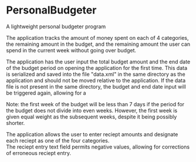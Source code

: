 # PersonalBudgeter
A lightweight personal budgeter program

The application tracks the amount of money spent on each of 4 categories, the remaining amount in the budget, and the 
remaining amount the user can spend in the current week without going over budget.

The application has the user input the total budget amount and the end date of the budget period on opening the 
application for the first time.  This data is serialized and saved into the file "data.xml" in the same directory as 
the application and should not be moved relative to the application.  If the data file is not present in the same 
directory, the budget and end date input will be triggered again, allowing for a 

Note: the first week of the budget will be less than 7 days if the period for the budget does not divide into even weeks.
      However, the first week is given equal weight as the subsequent weeks, despite it being possibly shorter.
      
The application allows the user to enter reciept amounts and designate each reciept as one of the four categories.  
The reciept entry text field permits negative values, allowing for corrections of erroneous reciept entry.
